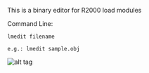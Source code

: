 This is a binary editor for R2000 load modules

Command Line:

    lmedit filename
    
    e.g.: lmedit sample.obj

![alt tag](https://raw.githubusercontent.com/qyqzyd/R2000_Module_Editor/master/R2K_img.png)
